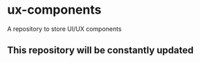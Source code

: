 # ux-components
A repository to store UI/UX components

## This repository will be constantly updated
